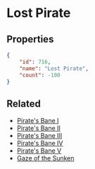 # Lost Pirate

<no description available>

## Properties

```json
{
    "id": 716,
    "name": "Lost Pirate",
    "count": -100
}
```

## Related

- [Pirate's Bane I](../items/20493-pirate-s-bane-i.md)
- [Pirate's Bane II](../items/20494-pirate-s-bane-ii.md)
- [Pirate's Bane III](../items/20495-pirate-s-bane-iii.md)
- [Pirate's Bane IV](../items/20496-pirate-s-bane-iv.md)
- [Pirate's Bane V](../items/20497-pirate-s-bane-v.md)
- [Gaze of the Sunken](../items/21089-gaze-of-the-sunken.md)


